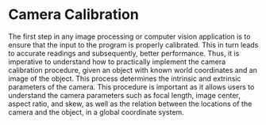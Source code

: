 <h1>Camera Calibration</h1>

The first step in any image processing or computer vision application is to ensure that the input to the program is properly calibrated. This in turn leads to accurate readings and subsequently, better performance. Thus, it is imperative to understand how to practically implement the camera calibration procedure, given an object with known world coordinates and an image of the object. This process determines the intrinsic and extrinsic parameters of the camera. This procedure is important as it allows users to understand the camera parameters such as focal length, image center, aspect ratio, and skew, as well as the relation between the locations of the camera and the object, in a global coordinate system.
